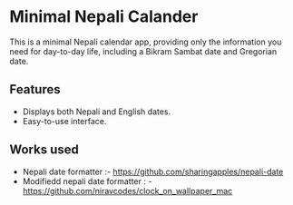 # Minimal Nepali Calander 
This is a minimal Nepali calendar app, providing only the information you need for day-to-day life, including a Bikram Sambat date and Gregorian date.

## Features
- Displays both Nepali and English dates.
- Easy-to-use interface.


## Works used 
 - Nepali date formatter :- <https://github.com/sharingapples/nepali-date>
 - Modifiedd nepali date formatter : - <https://github.com/niravcodes/clock_on_wallpaper_mac>
